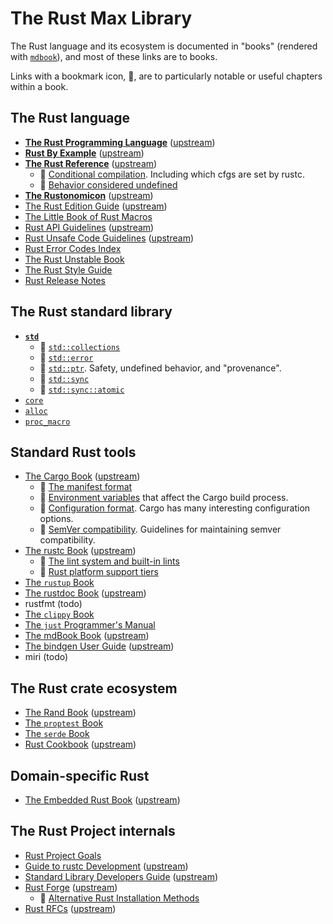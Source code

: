 <!-- GENERATED FILE DO NOT EDIT -->

# The Rust Max Library

The Rust language and its ecosystem is documented in "books"
(rendered with [`mdbook`]), and most of these links are to books.

Links with a bookmark icon, 🔖, are to particularly
notable or useful chapters within a book.

## The Rust language

- **[The Rust Programming Language](../library/trpl/)** ([upstream](https://doc.rust-lang.org/book/))
- **[Rust By Example](../library/rust-by-example/)** ([upstream](https://doc.rust-lang.org/rust-by-example/))
- **[The Rust Reference](../library/reference/)** ([upstream](https://doc.rust-lang.org/reference/))
  - 🔖 [Conditional compilation](../library/reference/conditional-compilation.html).
       Including which cfgs are set by rustc.
  - 🔖 [Behavior considered undefined](../library/reference/behavior-considered-undefined.html)
- **[The Rustonomicon](../library/nomicon/)** ([upstream](https://doc.rust-lang.org/nomicon/))
- [The Rust Edition Guide](../library/edition-guide/) ([upstream](https://doc.rust-lang.org/edition-guide/))
- [The Little Book of Rust Macros](https://veykril.github.io/tlborm/)
- [Rust API Guidelines](../library/api-guidelines/) ([upstream](https://rust-lang.github.io/api-guidelines/))
- [Rust Unsafe Code Guidelines](../library/unsafe-code-guidelines/) ([upstream](https://rust-lang.github.io/unsafe-code-guidelines/))
- [Rust Error Codes Index](https://doc.rust-lang.org/stable/error_codes/error-index.html)
- [The Rust Unstable Book](https://doc.rust-lang.org/unstable-book/)
- [The Rust Style Guide](https://doc.rust-lang.org/nightly/style-guide/index.html)
- [Rust Release Notes](https://doc.rust-lang.org/nightly/releases.html)

## The Rust standard library

- **[`std`](https://doc.rust-lang.org/std/index.html)**
  <!-- duplicated in std.md -->
  - 🔖 [`std::collections`](https://doc.rust-lang.org/std/collections/index.html)
  - 🔖 [`std::error`](https://doc.rust-lang.org/stable/std/error/index.html)
  - 🔖 [`std::ptr`](https://doc.rust-lang.org/std/ptr/index.html).
    Safety, undefined behavior, and "provenance".
  - 🔖 [`std::sync`](https://doc.rust-lang.org/std/sync/index.html)
  - 🔖 [`std::sync::atomic`](https://doc.rust-lang.org/std/atomic/index.html)
- [`core`](https://doc.rust-lang.org/core/index.html)
- [`alloc`](https://doc.rust-lang.org/alloc/index.html)
- [`proc_macro`](https://doc.rust-lang.org/proc_macro/index.html)


## Standard Rust tools

<!-- order here is same is in tools.md -->
- [The Cargo Book](../library/cargo-book/) ([upstream](https://doc.rust-lang.org/cargo/))
  - 🔖 [The manifest format](../library/cargo-book/reference/manifest.html)
  - 🔖 [Environment variables](../library/cargo-book/reference/environment-variables.html)
    that affect the Cargo build process.
  - 🔖 [Configuration format](../library/cargo-book/reference/config.html).
    Cargo has many interesting configuration options.
  - 🔖 [SemVer compatibility](../library/cargo-book/reference/semver.html).
    Guidelines for maintaining semver compatibility.
- [The rustc Book](../library/rustc-book/) ([upstream](https://doc.rust-lang.org/rustc/))
  - 🔖 [The lint system and built-in lints](../library/rustc-book/lints/index.html)
  - 🔖 [Rust platform support tiers](../library/rustc-book/platform-support.html)
- [The `rustup` Book](https://rust-lang.github.io/rustup/index.html)
- [The rustdoc Book](../library/rustdoc-book/) ([upstream](https://doc.rust-lang.org/rustdoc/))
- rustfmt (todo)
- [The `clippy` Book](https://doc.rust-lang.org/nightly/clippy/development/infrastructure/book.html)
- [The `just` Programmer's Manual](https://just.systems/man/en/)
- [The mdBook Book](../library/mdbook/) ([upstream](https://rust-lang.github.io/mdBook/))
- [The bindgen User Guide](../library/bindgen/) ([upstream](https://rust-lang.github.io/rust-bindgen/))
- miri (todo)

## The Rust crate ecosystem

- [The Rand Book](../library/rand-book/) ([upstream](https://rust-random.github.io/book/))
- [The `proptest` Book](https://proptest-rs.github.io/proptest/intro.html)
- [The `serde` Book](https://serde.rs/)
- [Rust Cookbook](../library/rust-cookbook/) ([upstream](https://rust-lang-nursery.github.io/rust-cookbook/))

## Domain-specific Rust

- [The Embedded Rust Book](../library/embedded-book/) ([upstream](https://doc.rust-lang.org/stable/embedded-book/))

## The Rust Project internals

- [Rust Project Goals](https://rust-lang.github.io/rust-project-goals/)
- [Guide to rustc Development](../library/rustc-dev-guide/) ([upstream](https://rustc-dev-guide.rust-lang.org/))
- [Standard Library Developers Guide](../library/std-dev-guide/) ([upstream](https://std-dev-guide.rust-lang.org/))
- [Rust Forge](../library/rust-forge/) ([upstream](https://forge.rust-lang.org/))
  - 🔖 [Alternative Rust Installation Methods](../library/rust-forge/infra/other-installation-methods.html)
- [Rust RFCs](../library/rfcs/) ([upstream](https://rust-lang.github.io/rfcs/))



[`mdbook`]: https://github.com/rust-lang/mdBook
